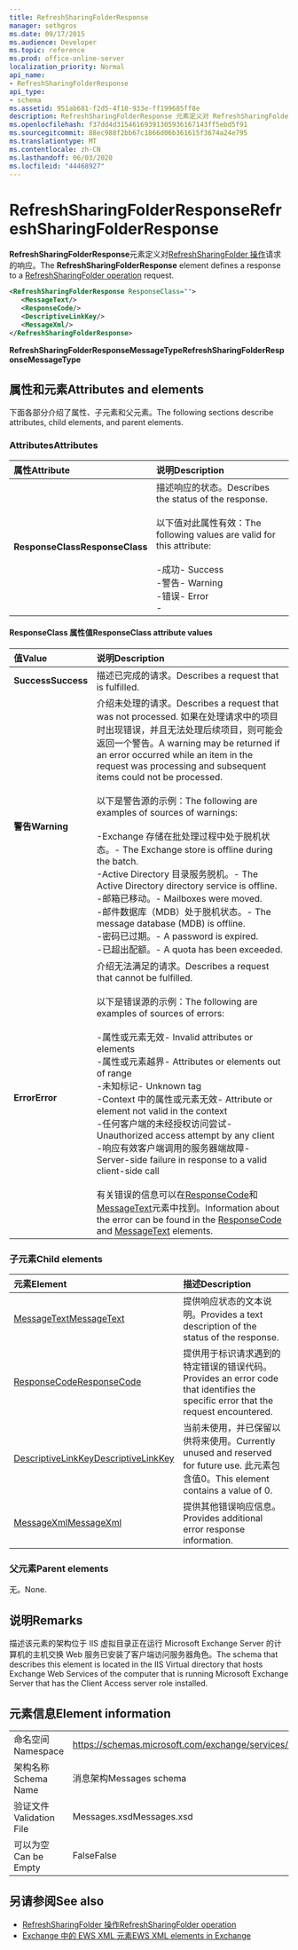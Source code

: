 ```yaml
---
title: RefreshSharingFolderResponse
manager: sethgros
ms.date: 09/17/2015
ms.audience: Developer
ms.topic: reference
ms.prod: office-online-server
localization_priority: Normal
api_name:
- RefreshSharingFolderResponse
api_type:
- schema
ms.assetid: 951ab681-f2d5-4f10-933e-ff199685ff8e
description: RefreshSharingFolderResponse 元素定义对 RefreshSharingFolder 操作请求的响应。
ms.openlocfilehash: f37dd4d31546169391305936167143ff5ebd5f91
ms.sourcegitcommit: 88ec988f2bb67c1866d06b361615f3674a24e795
ms.translationtype: MT
ms.contentlocale: zh-CN
ms.lasthandoff: 06/03/2020
ms.locfileid: "44468927"
---
```

# <a name="refreshsharingfolderresponse"></a><span data-ttu-id="6dfbf-103">RefreshSharingFolderResponse</span><span class="sxs-lookup"><span data-stu-id="6dfbf-103">RefreshSharingFolderResponse</span></span>

<span data-ttu-id="6dfbf-104">**RefreshSharingFolderResponse**元素定义对[RefreshSharingFolder 操作](refreshsharingfolder-operation.md)请求的响应。</span><span class="sxs-lookup"><span data-stu-id="6dfbf-104">The **RefreshSharingFolderResponse** element defines a response to a [RefreshSharingFolder operation](refreshsharingfolder-operation.md) request.</span></span> 
  
```xml
<RefreshSharingFolderResponse ResponseClass="">
   <MessageText/>
   <ResponseCode/>
   <DescriptiveLinkKey/>
   <MessageXml/>
</RefreshSharingFolderResponse>
```

 <span data-ttu-id="6dfbf-105">**RefreshSharingFolderResponseMessageType**</span><span class="sxs-lookup"><span data-stu-id="6dfbf-105">**RefreshSharingFolderResponseMessageType**</span></span>
## <a name="attributes-and-elements"></a><span data-ttu-id="6dfbf-106">属性和元素</span><span class="sxs-lookup"><span data-stu-id="6dfbf-106">Attributes and elements</span></span>

<span data-ttu-id="6dfbf-107">下面各部分介绍了属性、子元素和父元素。</span><span class="sxs-lookup"><span data-stu-id="6dfbf-107">The following sections describe attributes, child elements, and parent elements.</span></span>
  
### <a name="attributes"></a><span data-ttu-id="6dfbf-108">Attributes</span><span class="sxs-lookup"><span data-stu-id="6dfbf-108">Attributes</span></span>

|<span data-ttu-id="6dfbf-109">**属性**</span><span class="sxs-lookup"><span data-stu-id="6dfbf-109">**Attribute**</span></span>|<span data-ttu-id="6dfbf-110">**说明**</span><span class="sxs-lookup"><span data-stu-id="6dfbf-110">**Description**</span></span>|
|:-----|:-----|
|<span data-ttu-id="6dfbf-111">**ResponseClass**</span><span class="sxs-lookup"><span data-stu-id="6dfbf-111">**ResponseClass**</span></span> <br/> | <span data-ttu-id="6dfbf-112">描述响应的状态。</span><span class="sxs-lookup"><span data-stu-id="6dfbf-112">Describes the status of the response.</span></span> <br/><br/><span data-ttu-id="6dfbf-113">以下值对此属性有效：</span><span class="sxs-lookup"><span data-stu-id="6dfbf-113">The following values are valid for this attribute:</span></span>  <br/><br/><span data-ttu-id="6dfbf-114">-成功</span><span class="sxs-lookup"><span data-stu-id="6dfbf-114">-  Success</span></span>  <br/><span data-ttu-id="6dfbf-115">-警告</span><span class="sxs-lookup"><span data-stu-id="6dfbf-115">-  Warning</span></span>  <br/><span data-ttu-id="6dfbf-116">-错误</span><span class="sxs-lookup"><span data-stu-id="6dfbf-116">-  Error</span></span>  <br/>- |
   
#### <a name="responseclass-attribute-values"></a><span data-ttu-id="6dfbf-117">ResponseClass 属性值</span><span class="sxs-lookup"><span data-stu-id="6dfbf-117">ResponseClass attribute values</span></span>

|<span data-ttu-id="6dfbf-118">**值**</span><span class="sxs-lookup"><span data-stu-id="6dfbf-118">**Value**</span></span>|<span data-ttu-id="6dfbf-119">**说明**</span><span class="sxs-lookup"><span data-stu-id="6dfbf-119">**Description**</span></span>|
|:-----|:-----|
|<span data-ttu-id="6dfbf-120">**Success**</span><span class="sxs-lookup"><span data-stu-id="6dfbf-120">**Success**</span></span> <br/> |<span data-ttu-id="6dfbf-121">描述已完成的请求。</span><span class="sxs-lookup"><span data-stu-id="6dfbf-121">Describes a request that is fulfilled.</span></span>  <br/> |
|<span data-ttu-id="6dfbf-122">**警告**</span><span class="sxs-lookup"><span data-stu-id="6dfbf-122">**Warning**</span></span> <br/> | <span data-ttu-id="6dfbf-123">介绍未处理的请求。</span><span class="sxs-lookup"><span data-stu-id="6dfbf-123">Describes a request that was not processed.</span></span> <span data-ttu-id="6dfbf-124">如果在处理请求中的项目时出现错误，并且无法处理后续项目，则可能会返回一个警告。</span><span class="sxs-lookup"><span data-stu-id="6dfbf-124">A warning may be returned if an error occurred while an item in the request was processing and subsequent items could not be processed.</span></span> <br/><br/><span data-ttu-id="6dfbf-125">以下是警告源的示例：</span><span class="sxs-lookup"><span data-stu-id="6dfbf-125">The following are examples of sources of warnings:</span></span> <br/> <br/><span data-ttu-id="6dfbf-126">-Exchange 存储在批处理过程中处于脱机状态。</span><span class="sxs-lookup"><span data-stu-id="6dfbf-126">-  The Exchange store is offline during the batch.</span></span>  <br/><span data-ttu-id="6dfbf-127">-Active Directory 目录服务脱机。</span><span class="sxs-lookup"><span data-stu-id="6dfbf-127">-  The Active Directory directory service is offline.</span></span>  <br/><span data-ttu-id="6dfbf-128">-邮箱已移动。</span><span class="sxs-lookup"><span data-stu-id="6dfbf-128">-  Mailboxes were moved.</span></span>  <br/><span data-ttu-id="6dfbf-129">-邮件数据库（MDB）处于脱机状态。</span><span class="sxs-lookup"><span data-stu-id="6dfbf-129">-  The message database (MDB) is offline.</span></span>  <br/><span data-ttu-id="6dfbf-130">-密码已过期。</span><span class="sxs-lookup"><span data-stu-id="6dfbf-130">-  A password is expired.</span></span>  <br/><span data-ttu-id="6dfbf-131">-已超出配额。</span><span class="sxs-lookup"><span data-stu-id="6dfbf-131">-  A quota has been exceeded.</span></span>  <br/> |
|<span data-ttu-id="6dfbf-132">**Error**</span><span class="sxs-lookup"><span data-stu-id="6dfbf-132">**Error**</span></span> <br/> | <span data-ttu-id="6dfbf-133">介绍无法满足的请求。</span><span class="sxs-lookup"><span data-stu-id="6dfbf-133">Describes a request that cannot be fulfilled.</span></span><br/><br/> <span data-ttu-id="6dfbf-134">以下是错误源的示例：</span><span class="sxs-lookup"><span data-stu-id="6dfbf-134">The following are examples of sources of errors:</span></span>  <br/><br/><span data-ttu-id="6dfbf-135">-属性或元素无效</span><span class="sxs-lookup"><span data-stu-id="6dfbf-135">-  Invalid attributes or elements</span></span>  <br/><span data-ttu-id="6dfbf-136">-属性或元素越界</span><span class="sxs-lookup"><span data-stu-id="6dfbf-136">-  Attributes or elements out of range</span></span>  <br/><span data-ttu-id="6dfbf-137">-未知标记</span><span class="sxs-lookup"><span data-stu-id="6dfbf-137">-  Unknown tag</span></span>  <br/><span data-ttu-id="6dfbf-138">-Context 中的属性或元素无效</span><span class="sxs-lookup"><span data-stu-id="6dfbf-138">-  Attribute or element not valid in the context</span></span>  <br/><span data-ttu-id="6dfbf-139">-任何客户端的未经授权访问尝试</span><span class="sxs-lookup"><span data-stu-id="6dfbf-139">-  Unauthorized access attempt by any client</span></span>  <br/><span data-ttu-id="6dfbf-140">-响应有效客户端调用的服务器端故障</span><span class="sxs-lookup"><span data-stu-id="6dfbf-140">-  Server-side failure in response to a valid client-side call</span></span>  <br/>  <br/><span data-ttu-id="6dfbf-141">有关错误的信息可以在[ResponseCode](responsecode.md)和[MessageText](messagetext.md)元素中找到。</span><span class="sxs-lookup"><span data-stu-id="6dfbf-141">Information about the error can be found in the [ResponseCode](responsecode.md) and [MessageText](messagetext.md) elements.</span></span>  <br/> |
   
### <a name="child-elements"></a><span data-ttu-id="6dfbf-142">子元素</span><span class="sxs-lookup"><span data-stu-id="6dfbf-142">Child elements</span></span>

|<span data-ttu-id="6dfbf-143">**元素**</span><span class="sxs-lookup"><span data-stu-id="6dfbf-143">**Element**</span></span>|<span data-ttu-id="6dfbf-144">**描述**</span><span class="sxs-lookup"><span data-stu-id="6dfbf-144">**Description**</span></span>|
|:-----|:-----|
|[<span data-ttu-id="6dfbf-145">MessageText</span><span class="sxs-lookup"><span data-stu-id="6dfbf-145">MessageText</span></span>](messagetext.md) <br/> |<span data-ttu-id="6dfbf-146">提供响应状态的文本说明。</span><span class="sxs-lookup"><span data-stu-id="6dfbf-146">Provides a text description of the status of the response.</span></span>  <br/> |
|[<span data-ttu-id="6dfbf-147">ResponseCode</span><span class="sxs-lookup"><span data-stu-id="6dfbf-147">ResponseCode</span></span>](responsecode.md) <br/> |<span data-ttu-id="6dfbf-148">提供用于标识请求遇到的特定错误的错误代码。</span><span class="sxs-lookup"><span data-stu-id="6dfbf-148">Provides an error code that identifies the specific error that the request encountered.</span></span>  <br/> |
|[<span data-ttu-id="6dfbf-149">DescriptiveLinkKey</span><span class="sxs-lookup"><span data-stu-id="6dfbf-149">DescriptiveLinkKey</span></span>](descriptivelinkkey.md) <br/> |<span data-ttu-id="6dfbf-150">当前未使用，并已保留以供将来使用。</span><span class="sxs-lookup"><span data-stu-id="6dfbf-150">Currently unused and reserved for future use.</span></span> <span data-ttu-id="6dfbf-151">此元素包含值0。</span><span class="sxs-lookup"><span data-stu-id="6dfbf-151">This element contains a value of 0.</span></span>  <br/> |
|[<span data-ttu-id="6dfbf-152">MessageXml</span><span class="sxs-lookup"><span data-stu-id="6dfbf-152">MessageXml</span></span>](messagexml.md) <br/> |<span data-ttu-id="6dfbf-153">提供其他错误响应信息。</span><span class="sxs-lookup"><span data-stu-id="6dfbf-153">Provides additional error response information.</span></span>  <br/> |
   
### <a name="parent-elements"></a><span data-ttu-id="6dfbf-154">父元素</span><span class="sxs-lookup"><span data-stu-id="6dfbf-154">Parent elements</span></span>

<span data-ttu-id="6dfbf-155">无。</span><span class="sxs-lookup"><span data-stu-id="6dfbf-155">None.</span></span>
  
## <a name="remarks"></a><span data-ttu-id="6dfbf-156">说明</span><span class="sxs-lookup"><span data-stu-id="6dfbf-156">Remarks</span></span>

<span data-ttu-id="6dfbf-157">描述该元素的架构位于 IIS 虚拟目录正在运行 Microsoft Exchange Server 的计算机的主机交换 Web 服务已安装了客户端访问服务器角色。</span><span class="sxs-lookup"><span data-stu-id="6dfbf-157">The schema that describes this element is located in the IIS Virtual directory that hosts Exchange Web Services of the computer that is running Microsoft Exchange Server that has the Client Access server role installed.</span></span>
  
## <a name="element-information"></a><span data-ttu-id="6dfbf-158">元素信息</span><span class="sxs-lookup"><span data-stu-id="6dfbf-158">Element information</span></span>

|||
|:-----|:-----|
|<span data-ttu-id="6dfbf-159">命名空间</span><span class="sxs-lookup"><span data-stu-id="6dfbf-159">Namespace</span></span>  <br/> |https://schemas.microsoft.com/exchange/services/2006/messages  <br/> |
|<span data-ttu-id="6dfbf-160">架构名称</span><span class="sxs-lookup"><span data-stu-id="6dfbf-160">Schema Name</span></span>  <br/> |<span data-ttu-id="6dfbf-161">消息架构</span><span class="sxs-lookup"><span data-stu-id="6dfbf-161">Messages schema</span></span>  <br/> |
|<span data-ttu-id="6dfbf-162">验证文件</span><span class="sxs-lookup"><span data-stu-id="6dfbf-162">Validation File</span></span>  <br/> |<span data-ttu-id="6dfbf-163">Messages.xsd</span><span class="sxs-lookup"><span data-stu-id="6dfbf-163">Messages.xsd</span></span>  <br/> |
|<span data-ttu-id="6dfbf-164">可以为空</span><span class="sxs-lookup"><span data-stu-id="6dfbf-164">Can be Empty</span></span>  <br/> |<span data-ttu-id="6dfbf-165">False</span><span class="sxs-lookup"><span data-stu-id="6dfbf-165">False</span></span>  <br/> |
   
## <a name="see-also"></a><span data-ttu-id="6dfbf-166">另请参阅</span><span class="sxs-lookup"><span data-stu-id="6dfbf-166">See also</span></span>

- [<span data-ttu-id="6dfbf-167">RefreshSharingFolder 操作</span><span class="sxs-lookup"><span data-stu-id="6dfbf-167">RefreshSharingFolder operation</span></span>](refreshsharingfolder-operation.md)
- [<span data-ttu-id="6dfbf-168">Exchange 中的 EWS XML 元素</span><span class="sxs-lookup"><span data-stu-id="6dfbf-168">EWS XML elements in Exchange</span></span>](ews-xml-elements-in-exchange.md)

